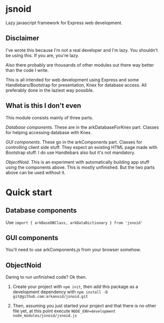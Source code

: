 # jsnoid
Lazy javascript framework for Express web development.

## Disclaimer
I've wrote this because I'm not a real developer and I'm lazy. You shouldn't be using this. If you are, you're lazy.

Also there probably are thousands of other modules out there way better than the code I write.

This is all intended for web development using Express and some Handlebars/Bootstrap for presentation, Knex for database access. All preferably done in the laziest way possible.

## What is this I don't even
This module consists mainly of three parts.

*Database components*. These are in the arkDatabaseForKnex part. Classes for helping accessing database with Knex.

*GUI components*. These go in the arkComponents part. Classes for controlling client side stuff. They expect an existing HTML page made with Bootstrap stuff. I do use Handlebars also but it's not mandatory.

*ObjectNoid*. This is an experiment with automatically building app stuff using the components above. This is mostly unfinished. But the two parts above can be used without it.

# Quick start

## Database components
Use `import { arkBaseDBClass, arkDataDictionary } from 'jsnoid'`

## GUI components
You'll need to use arkComponents.js from your browser somehow.

## ObjectNoid
Daring to run unfinished code? Ok then.

1. Create your project with `npm init`, then add this package as a development dependency with `npm install -D git@github.com:arkanoid/jsnoid.git`

2. Then, assuming you just started your project and that there is no other file yet, at this point execute `NODE_ENV=development node_modules/jsnoid/jsnoid.js`

